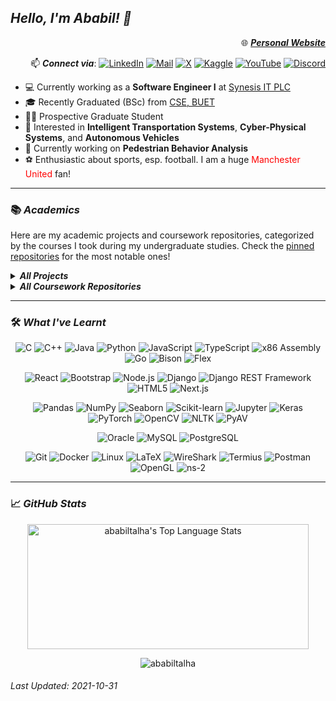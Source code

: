 ## **_Hello, I'm Ababil! 👋_**

<span align="right">

🌐 [**_Personal Website_**](https://ababiltalha.github.io/)

📫 **_Connect via_**:
[![LinkedIn](https://img.shields.io/badge/LinkedIn-blue?style=flat&logo=linkedin)](https://www.linkedin.com/in/kazi-ababil-azam/)
[![Mail](https://img.shields.io/badge/Mail-white?style=flat&logo=gmail)](mailto:kaziababilazamtalha@gmail.com)
[![X](https://img.shields.io/badge/Twitter-black?style=flat&logo=x)](https://twitter.com/ababiltalha)
[![Kaggle](https://img.shields.io/badge/Kaggle-navy?style=flat&logo=kaggle)](https://www.kaggle.com/kaziababilazam)
[![YouTube](https://img.shields.io/badge/YouTube-red?style=flat&logo=youtube)](https://youtube.com/@youtube.com/@kaziababilazamtalha)
[![Discord](https://img.shields.io/badge/Discord-black?style=flat&logo=discord)](https://discord.com/users/517649005249953794)

</span>

- 💻 Currently working as a **Software Engineer I** at [Synesis IT PLC](https://synesisit.com.bd/)
- 🎓 Recently Graduated (BSc) from [CSE, BUET](https://cse.buet.ac.bd/)
- 👨‍🎓 Prospective Graduate Student
- 🚦 Interested in **Intelligent Transportation Systems**, **Cyber-Physical Systems**, and **Autonomous Vehicles**
- 🔭 Currently working on **Pedestrian Behavior Analysis**
- ⚽ Enthusiastic about sports, esp. football. I am a huge <span style="color:red;">Manchester United</span> fan!

<hr/>

### 📚 **_Academics_**

Here are my academic projects and coursework repositories, categorized by the courses I took during my undergraduate studies. Check the [pinned repositories](#end) for the most notable ones!

<details>
    <summary> 
        <strong>
            <i>
                All Projects
            </i>
        </strong>
    </summary>

- [Contradictory, My Dear Watson: Extended, CSE472: Machine Learning Project](https://github.com/ababiltalha/CSE472_MycroftOrMoriarty/)
- [SyncInc, CSE408: Software Development Project](https://github.com/fardinanam/SyncInc)
- [Laser Security System With Arduino, CSE316: Microprocessors, Microcontrollers, and Embedded Systems Project](https://github.com/fardinanam/Laser-Security-System-With-Arduino)
- [Asteroids, GameJam 2023 by IEEE CS, BUET](https://github.com/RazinReaz/GameJam-2023-Asteroids)
- [FPL_Manager, CSE216: Database Project](https://github.com/Sayeed-Hasan-Ovi/FPL_Manager)
- [CarWarehouseDBMS, CSE108: Object-Oriented Programming Language Project](https://github.com/ababiltalha/CarWarehouseDBMS)
- [FlamingTires2D, CSE102: Structured Programming Language Project](https://github.com/fardinanam/FlamingTires2D)

</details>

<details>
    <summary> 
        <strong> 
            <i>
                All Coursework Repositories
            </i>
        </strong>
    </summary>

- [CSE472: Machine Learning Sessional](https://github.com/ababiltalha?tab=repositories)
- [CSE412: Simulation and Modeling Sessional](https://github.com/ababiltalha/CSE412_simu)
- [CSE410: Computer Graphics Sessional](https://github.com/ababiltalha/CSE410_graphics)
- [CSE406: Computer Security Sessional](https://github.com/ababiltalha/CSE406_security)
- [CSE314: Operating Systems Sessional](https://github.com/ababiltalha/CSE314_OS)
- [CSE322: Computer Networks Sessional](https://github.com/ababiltalha/CSE322_network)
- [CSE318: Artificial Intelligence Sessional](https://github.com/ababiltalha/CSE318_AI)
- [CSE316: Microprocessors, Microcontrollers, and Embedded Systems Sessional](https://github.com/ababiltalha/CSE316_micro)
- [CSE310: Compiler Sessional](https://github.com/ababiltalha/CSE310_compiler)
- [CSE306: Computer Architecture Sessional](https://github.com/fardinanam/CSE-306-Computer-Architecture-Sessional)
- [CSE308: Software Engineering Sessional](https://github.com/ababiltalha/CSE308_SE)
- [CSE208: Data Structures and Algorithms II Sessional](https://github.com/ababiltalha/CSE208_DSA_II)
- [CSE218: Numerical Methods](https://github.com/ababiltalha/NumericalMethods)
- [CSE204: Data Structures and Algorithms I Sessional](https://github.com/ababiltalha/CSE204_DSA_I)

</details>

<hr/>

### 🛠️ **_What I've Learnt_**

<span align="center">

![C](https://img.shields.io/static/v1?&message=C&color=2d07ad&logo=C&logoColor=bb07ad&label=)
![C++](https://img.shields.io/static/v1?&message=C%2B%2B&color=00599C&logo=C%2B%2B&label=&)
![Java](https://img.shields.io/static/v1?&message=Java&color=c93618&logo=openjdk&label=)
![Python](https://img.shields.io/static/v1?&message=Python&color=000000&logo=python&logoColor=c9e307&label=&)
![JavaScript](https://img.shields.io/static/v1?&message=JavaScript&color=F7DF1E&logo=JavaScript&logoColor=000000&label=)
![TypeScript](https://img.shields.io/static/v1?&message=TypeScript&color=3178C6&logo=TypeScript&logoColor=FFFFFF&label=)
![x86 Assembly](https://img.shields.io/static/v1?&message=x86%20Assembly&color=000000&logo=AssemblyScript&logoColor=FFFFFF&label=)
![Go](https://img.shields.io/static/v1?&message=Go&color=264294&logo=Go&label=)
![Bison](https://img.shields.io/static/v1?&message=Bison&color=6F8C9B&logo=Bison&logoColor=FFFFFF&label=)
![Flex](https://img.shields.io/static/v1?&message=Flex&color=6F8C9B&logo=Flex&logoColor=FFFFFF&label=)

![React](https://img.shields.io/static/v1?&message=React&color=61DAFB&logo=React&logoColor=000000&label=)
![Bootstrap](https://img.shields.io/static/v1?&message=Bootstrap&color=7952B3&logo=Bootstrap&logoColor=FFFFFF&label=)
![Node.js](https://img.shields.io/static/v1?&message=Node.js&color=339933&logo=Node.js&logoColor=FFFFFF&label=)
![Django](https://img.shields.io/static/v1?&message=Django&color=092E20&logo=Django&logoColor=FFFFFF&label=)
![Django REST Framework](https://img.shields.io/static/v1?&message=Django%20REST%20Framework&color=0c07ab&logo=Django&logoColor=FFFFFF&label=)
![HTML5](https://img.shields.io/static/v1?&message=HTML5&color=E34F26&logo=HTML5&logoColor=FFFFFF&label=)
![Next.js](https://img.shields.io/static/v1?&message=Next.js&color=000000&logo=Next.js&logoColor=FFFFFF&label=)

![Pandas](https://img.shields.io/static/v1?&message=Pandas&color=150458&logo=Pandas&logoColor=FFFFFF&label=)
![NumPy](https://img.shields.io/static/v1?&message=NumPy&color=013243&logo=NumPy&logoColor=FFFFFF&label=)
![Seaborn](https://img.shields.io/static/v1?&message=Seaborn&color=3776AB&logo=Seaborn&logoColor=FFFFFF&label=)
![Scikit-learn](https://img.shields.io/static/v1?&message=Scikit-learn&color=F7931E&logo=scikit-learn&logoColor=FFFFFF&label=)
![Jupyter](https://img.shields.io/static/v1?&message=Jupyter&color=F37626&logo=Jupyter&logoColor=FFFFFF&label=)
![Keras](https://img.shields.io/static/v1?&message=Keras&color=D00000&logo=Keras&logoColor=FFFFFF&label=)
![PyTorch](https://img.shields.io/static/v1?&message=PyTorch&color=EE4C2C&logo=PyTorch&logoColor=FFFFFF&label=)
![OpenCV](https://img.shields.io/static/v1?&message=OpenCV&color=5C3EE8&logo=OpenCV&logoColor=FFFFFF&label=)
![NLTK](https://img.shields.io/static/v1?&message=nltk&color=333333&logo=nltk&logoColor=FFFFFF&label=)
![PyAV](https://img.shields.io/static/v1?&message=PyAV&color=333333&logo=PyAV&logoColor=FFFFFF&label=)

![Oracle](https://img.shields.io/static/v1?&message=Oracle&color=F80000&logo=Oracle&logoColor=FFFFFF&label=)
![MySQL](https://img.shields.io/static/v1?&message=MySQL&color=4479A1&logo=MySQL&logoColor=FFFFFF&label=)
![PostgreSQL](https://img.shields.io/static/v1?&message=PostgreSQL&color=6566ba&logo=PostgreSQL&logoColor=FFFFFF&label=)

![Git](https://img.shields.io/static/v1?&message=Git&color=F05032&logo=Git&logoColor=FFFFFF&label=)
![Docker](https://img.shields.io/static/v1?&message=Docker&color=2496ED&logo=Docker&logoColor=FFFFFF&label=)
![Linux](https://img.shields.io/static/v1?&message=Linux&color=000000&logo=linux&logoColor=f5ba3b&label=)
![LaTeX](https://img.shields.io/static/v1?&message=LaTeX&color=008080&logo=LaTeX&logoColor=FFFFFF&label=)
![WireShark](https://img.shields.io/static/v1?&message=WireShark&color=1679A7&logo=Wireshark&logoColor=FFFFFF&label=)
![Termius](https://img.shields.io/static/v1?&message=Termius&color=000000&logo=Termius&logoColor=FFFFFF&label=)
![Postman](https://img.shields.io/static/v1?&message=Postman&color=FF6C37&logo=Postman&logoColor=FFFFFF&label=)
![OpenGL](https://img.shields.io/static/v1?&message=OpenGL&color=5586A4&logo=OpenGL&logoColor=FFFFFF&label=)
![ns-2](https://img.shields.io/static/v1?&message=ns-2&color=000000&logo=ns-2&logoColor=FFFFFF&label=)

</span>

<hr/>

### 📈 **_GitHub Stats_**

<!-- <p align="center">
<a align="left" href="https://github.com/ababiltalha">
<img alt="ababiltalha's Github Stats" height="180px" src="https://github-readme-stats.vercel.app/api?username=ababiltalha&show_icons=true&count_private=true&theme=algolia&hide_border=true" /> </a>
</p> -->
<p align="center">
<a href="https://github.com/ababiltalha">
<img alt="ababiltalha's Top Language Stats" height="200px" width="450px" src="https://github-readme-stats.vercel.app/api/top-langs/?username=ababiltalha&langs_count=8&count_private=true&layout=compact&theme=algolia&hide_border=true&hide=css,scss,html" /> </a>
</p>

<p align="center">
<img src="https://komarev.com/ghpvc/?username=ababiltalha&label=Profile%20Views&color=000000&style=flat" alt="ababiltalha" /> </p>
</p>

###### _Last Updated: 2021-10-31_
<a name="end"></a>
